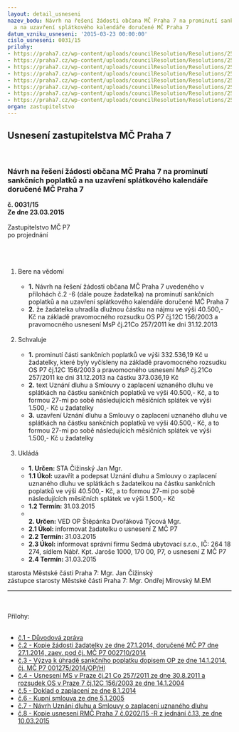 ```yaml
---
layout: detail_usneseni
nazev_bodu: Návrh na řešení žádosti občana MČ Praha 7 na prominutí sankčních poplatků
  a na uzavření splátkového kalendáře doručené MČ Praha 7
datum_vzniku_usneseni: '2015-03-23 00:00:00'
cislo_usneseni: 0031/15
prilohy:
- https://praha7.cz/wp-content/uploads/councilResolution/Resolutions/25564/031_15_pril1.doc
- https://praha7.cz/wp-content/uploads/councilResolution/Resolutions/25564/2-15-p2_%c5%be%c3%a1dost.pdf
- https://praha7.cz/wp-content/uploads/councilResolution/Resolutions/25564/2-15-p3_v%c3%bdzva_k_%c3%bahrad%c4%9b.pdf
- https://praha7.cz/wp-content/uploads/councilResolution/Resolutions/25564/2-15-p4_usnesen%c3%ad.pdf
- https://praha7.cz/wp-content/uploads/councilResolution/Resolutions/25564/2-15-p5_doklad_o_zaplacen%c3%ad.pdf
- https://praha7.cz/wp-content/uploads/councilResolution/Resolutions/25564/2-15-p6_kupn%c3%ad_smlouva.pdf
- https://praha7.cz/wp-content/uploads/councilResolution/Resolutions/25564/2-15-p7_uzn%c3%a1n%c3%ad_dluhu.pdf
- https://praha7.cz/wp-content/uploads/councilResolution/Resolutions/25564/2-15-us_rm%c4%8d_0202_100315.doc
organ: zastupitelstvo
---
```

<div id="ucUsn_pList" class="usn">
	<span><h2>Usnesení zastupitelstva MČ Praha 7 </h2>
<br></span><div class="standBody">
<span><h3>Návrh na řešení žádosti občana MČ Praha 7 na prominutí sankčních poplatků a na uzavření splátkového kalendáře doručené MČ Praha 7</h3></span><div class="center">
		<strong>č. 0031/15</strong><br>
	</div>
<div class="center">
		<strong>Ze dne 23.03.2015</strong><br><br>
	</div>Zastupitelstvo MČ P7<br>po projednání<br><br><br><ol>
<br><li>Bere na vědomí <br><ul>
<br><li>
<strong>1.</strong> Návrh na řešení žádosti občana MČ Praha 7 uvedeného v přílohách č.2 -6 (dále pouze žadatelka) na prominutí sankčních poplatků a na uzavření splátkového kalendáře doručené MČ Praha 7 <br>
</li>
<li>
<strong>2.</strong> že žadatelka uhradila dlužnou částku na nájmu ve výši 40.500,- Kč na základě pravomocného rozsudku OS P7 čj.12C 156/2003 a pravomocného usnesení MsP čj.21Co 257/2011 ke dni 31.12.2013 </li>
</ul>
<br>
</li>
<li>Schvaluje <br><ul>
<br><li>
<strong>1.</strong> prominutí části sankčních poplatků ve výši 332.536,19 Kč u žadatelky, které byly vyčísleny na základě pravomocného rozsudku OS P7 čj.12C 156/2003 a pravomocného usnesení MsP čj.21Co 257/2011 ke dni 31.12.2013 na částku 373.036,19 Kč <br>
</li>
<li>
<strong>2.</strong> text Uznání dluhu a Smlouvy o zaplacení uznaného dluhu ve splátkách na částku sankčních poplatků ve výši 40.500,- Kč, a to formou 27-mi po sobě následujících měsíčních splátek ve výši 1.500,- Kč u žadatelky <br>
</li>
<li>
<strong>3.</strong> uzavření Uznání dluhu a Smlouvy o zaplacení uznaného dluhu ve splátkách na částku sankčních poplatků ve výši 40.500,- Kč, a to formou 27-mi po sobě následujících měsíčních splátek ve výši 1.500,- Kč u žadatelky </li>
</ul>
<br>
</li>
<li>Ukládá <br><ul>
<br><li>
<strong>1. Určen: </strong>STA Čižinský Jan Mgr. <br>
</li>
<li>
<strong>1.1 Úkol: </strong>uzavřít a podepsat Uznání dluhu a Smlouvy o zaplacení uznaného dluhu ve splátkách s žadatelkou na částku sankčních poplatků ve výši 40.500,- Kč, a to formou 27-mi po sobě následujících měsíčních splátek ve výši 1.500,- Kč <br>
</li>
<li>
<strong>1.2 Termín: </strong>31.03.2015 <br>
</li>
<li>
<strong><br>2. Určen: </strong>VED OP Štěpánka Dvořáková Týcová Mgr. <br>
</li>
<li>
<strong>2.1 Úkol: </strong>informovat žadatelku o usnesení Z MČ P7 <br>
</li>
<li>
<strong>2.2 Termín: </strong>31.03.2015 <br>
</li>
<li>
<strong>2.3 Úkol: </strong>informovat správní firmu Sedmá ubytovací s.r.o., IČ: 264 18 274, sídlem Nábř. Kpt. Jaroše 1000, 170 00, P7, o usnesení Z MČ P7 <br>
</li>
<li>
<strong>2.4 Termín: </strong>31.03.2015</li>
</ul>
</li>
</ol>starosta Městské části Praha 7: Mgr. Jan Čižinský<br>zástupce starosty Městské části Praha 7: Mgr. Ondřej Mirovský M.EM <br><hr>
<br><br>Přílohy: <br><ul>
<br><li>
<a href="/zdroj.aspx?typ=4&amp;Id=61607&amp;sh=-1811036171" target="_blank" title="Odkaz na soubor - 28,5 kB - nové okno">č.1 - Důvodová zpráva </a><br>
</li>
<li>
<a href="/zdroj.aspx?typ=4&amp;id=61533&amp;sh=-1384087435" target="_blank" title="Odkaz na soubor - 72,8 kB - nové okno">č.2 - Kopie žádosti žadatelky ze dne 27.1.2014, doručené MČ P7 dne 27.1.2014, zaev. pod čj. MČ P7 002710/2014 </a><br>
</li>
<li>
<a href="/zdroj.aspx?typ=4&amp;id=61534&amp;sh=-1383973739" target="_blank" title="Odkaz na soubor - 212,4 kB - nové okno">č.3 - Výzva k úhradě sankčního poplatku dopisem OP ze dne 14.1.2014, čj. MČ P7 001275/2014/OP/Hl</a> <br>
</li>
<li>
<a href="/zdroj.aspx?typ=4&amp;id=61535&amp;sh=-1384015691" target="_blank" title="Odkaz na soubor - 723,2 kB - nové okno">č.4 - Usnesení MS v Praze čj.21 Co 257/2011 ze dne 30.8.2011 a rozsudek OS v Praze 7 čj.12C 156/2003 ze dne 14.1.2004</a> <br>
</li>
<li>
<a href="/zdroj.aspx?typ=4&amp;id=61536&amp;sh=-1383910187" target="_blank" title="Odkaz na soubor - 238,4 kB - nové okno">č.5 - Doklad o zaplacení ze dne 8.1.2014</a> <br>
</li>
<li>
<a href="/zdroj.aspx?typ=4&amp;id=61537&amp;sh=-1383952139" target="_blank" title="Odkaz na soubor - 230 kB - nové okno">č.6 - Kupní smlouva ze dne 5.1.2005</a> <br>
</li>
<li>
<a href="/zdroj.aspx?typ=4&amp;id=61538&amp;sh=-1383288043" target="_blank" title="Odkaz na soubor - 94,3 kB - nové okno">č.7 - Návrh Uznání dluhu a Smlouvy o zaplacení uznaného dluhu </a><br>
</li>
<li>
<a href="/zdroj.aspx?typ=4&amp;id=61539&amp;sh=-1383452875" target="_blank" title="Odkaz na soubor - 35,5 kB - nové okno">č.8 - Kopie usnesení RMČ Praha 7 č.0202/15 -R z jednání č.13, ze dne 10.03.2015</a> </li>
</ul>
</div>
</div>
